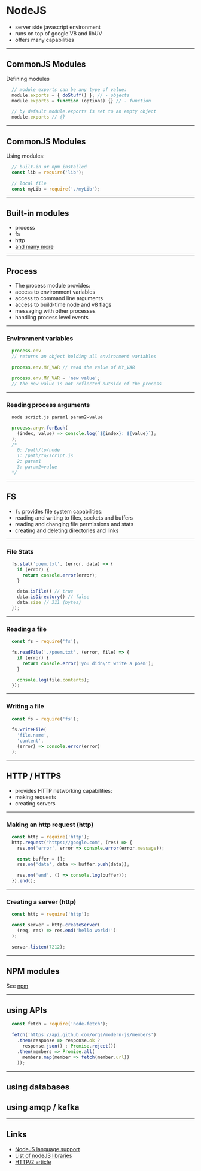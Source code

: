 # NodeJS

- server side javascript environment
- runs on top of google V8 and libUV
- offers many capabilities
---

## CommonJS Modules

Defining modules
```javascript
  // module exports can be any type of value:  
  module.exports = { doStuff() }; // - objects
  module.exports = function (options) {} // - function

  // by default module.exports is set to an empty object
  module.exports // {}
```
---

## CommonJS Modules

Using modules:
```javascript
  // built-in or npm installed
  const lib = require('lib');

  // local file
  const myLib = require('./myLib');
```
---

## Built-in modules

- process
- fs
- http
- [and many more](https://nodejs.org/api)

---

## Process

- The process module provides:
- access to environment variables
- access to command line arguments
- access to build-time node and v8 flags
- messaging with other processes
- handling process level events

---
### Environment variables

```javascript
  process.env
  // returns an object holding all environment variables

  process.env.MY_VAR // read the value of MY_VAR

  process.env.MY_VAR = 'new value';
  // the new value is not reflected outside of the process
```
---

### Reading process arguments

```bash
  node script.js param1 param2=value
```

```javascript
  process.argv.forEach(
    (index, value) => console.log(`${index}: ${value}`);
  );
  /*
    0: /path/to/node
    1: /path/to/script.js
    2: param1
    3: param2=value
  */
```
---

## FS

- `fs` provides file system capabilities:
- reading and writing to files, sockets and buffers
- reading and changing file permissions and stats
- creating and deleting directories and links
---

### File Stats

```javascript
  fs.stat('poem.txt', (error, data) => {
    if (error) {
      return console.error(error);
    }

    data.isFile() // true
    data.isDirectory() // false
    data.size // 311 (bytes)
  });
```
---

### Reading a file

```javascript
  const fs = require('fs');

  fs.readFile('./poem.txt', (error, file) => {
    if (error) {
      return console.error('you didn\'t write a poem');
    }

    console.log(file.contents);
  });
```
---

### Writing a file

```javascript
  const fs = require('fs');

  fs.writeFile(
    'file.name',
    'content',
    (error) => console.error(error)
  );
```
---

## HTTP / HTTPS

- provides HTTP networking capabilities:
- making requests
- creating servers
---

### Making an http request (http)

```javascript
  const http = require('http');
  http.request("https://google.com", (res) => {
    res.on('error', error => console.error(error.message));

    const buffer = [];
    res.on('data', data => buffer.push(data));

    res.on('end', () => console.log(buffer));
  }).end();
```
---

### Creating a server (http)

```javascript
  const http = require('http');

  const server = http.createServer(
    (req, res) => res.end('hello world!')
  );

  server.listen(7212);
```
---

## NPM modules

See [npm](../../tooling/npm/)

---

## using APIs

```javascript
  const fetch = require('node-fetch');

  fetch('https://api.github.com/orgs/modern-js/members')
    .then(response => response.ok ?
      response.json() : Promise.reject())
    .then(members => Promise.all(
      members.map(member => fetch(member.url))
    ));
```
---

## using databases

## using amqp / kafka

---
## Links

- [NodeJS language support](http://node.green/)
- [List of nodeJS libraries](https://github.com/sindresorhus/awesome-nodejs)
- [HTTP/2 article](https://blog.risingstack.com/node-js-http-2-push/)

